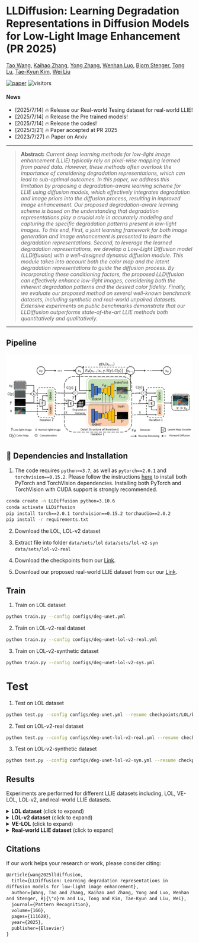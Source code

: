 
# LLDiffusion: Learning Degradation Representations in Diffusion Models for Low-Light Image Enhancement (PR 2025)

[Tao Wang](https://scholar.google.com/citations?user=TsDufoMAAAAJ&hl=en), [Kaihao Zhang](https://scholar.google.com/citations?user=eqwDXdMAAAAJ&hl=en), [Yong Zhang](https://yzhang2016.github.io/), [Wenhan Luo](https://scholar.google.com/citations?user=g20Q12MAAAAJ&hl=en), [Bjorn Stenger](https://scholar.google.com/citations?user=plhjgHUAAAAJ&hl=en), [Tong Lu](https://cs.nju.edu.cn/lutong/index.htm), [Tae-Kyun Kim](https://scholar.google.com.hk/citations?user=j2WcLecAAAAJ&hl=zh-CN), [Wei Liu](https://scholar.google.com.hk/citations?user=AjxoEpIAAAAJ&hl=zh-CN)

[![paper](https://img.shields.io/badge/arXiv-Paper-<COLOR>.svg)](https://arxiv.org/pdf/2307.14659.pdf) ![visitors](https://visitor-badge.laobi.icu/badge?page_id=TaoWangzj/LLDiffusion)


#### News
- [2025/7/14] 🔥 Release our Real-world Tesing dataset for real-world LLIE!
- [2025/7/14] 🔥 Release the Pre trained models!
- [2025/7/14] 🔥 Release the codes!
- [2025/3/21] 🔥 Paper accepted at PR 2025
- [2023/7/27] 🔥 Paper on Arxiv


<!-- This repository contains the dataset, code and pre-trained models for our paper. Please refer to our [project page](https://taowangzj.github.io/projects/LLFormer/) for a quick project overview. -->

<hr />

>**Abstract:** *Current deep learning methods for low-light image enhancement (LLIE) typically rely on pixel-wise mapping learned from paired data. However, these methods often overlook the importance of considering degradation representations, which can lead to sub-optimal outcomes. In this paper, we address this limitation by proposing a degradation-aware learning scheme for LLIE using diffusion models, which effectively integrates degradation and image priors into the diffusion process, resulting in improved image enhancement. Our proposed degradation-aware learning scheme is based on the understanding that degradation representations play a crucial role in accurately modeling and capturing the specific degradation patterns present in low-light images. To this end, First, a joint learning framework for both image generation and image enhancement is presented to learn the degradation representations. Second, to leverage the learned degradation representations, we develop a Low-Light Diffusion model (LLDiffusion) with a well-designed dynamic diffusion module. This module takes into account both the color map and the latent degradation representations to guide the diffusion process. By incorporating these conditioning factors, the proposed LLDiffusion can effectively enhance low-light images, considering both the inherent degradation patterns and the desired color fidelity. Finally, we evaluate our proposed method on several well-known benchmark datasets, including synthetic and real-world unpaired datasets. Extensive experiments on public benchmarks demonstrate that our LLDiffusion outperforms state-of-the-art LLIE methods both quantitatively and qualitatively.*

<hr />


## Pipeline
<img src="assets/network.jpg" width="800px"/>


## :wrench: Dependencies and Installation

1. The code requires `python>=3.7`, as well as `pytorch==2.0.1` and `torchvision==0.15.2`. Please follow the instructions [here](https://pytorch.org/get-started/locally/) to install both PyTorch and TorchVision dependencies. Installing both PyTorch and TorchVision with CUDA support is strongly recommended.

```bash
conda create -n LLDiffusion python=3.10.6
conda activate LLDiffusion
pip install torch==2.0.1 torchvision==0.15.2 torchaudio==2.0.2
pip install -r requirements.txt
```
2. Download the LOL, LOL-v2 dataset 

3. Extract file into folder `data/sets/lol` `data/sets/lol-v2-syn` `data/sets/lol-v2-real`

4. Download the checkpoints from our [Link](https://pan.baidu.com/s/1WH_QcFOeVS5W9f6e5mQ4HA?pwd=kfeh).

5. Download our proposed real-world LLIE dataset from our our [Link]( https://pan.baidu.com/s/1nOFRNXolUW_stLmp80m7Wg?pwd=cpg9).

## Train

1. Train on LOL dataset 
```sh
python train.py --config configs/deg-unet.yml
```

2. Train on LOL-v2-real dataset 
```sh
python train.py --config configs/deg-unet-lol-v2-real.yml
```

3. Train on LOL-v2-synthetic dataset 
```sh
python train.py --config configs/deg-unet-lol-v2-sys.yml
```

# Test

1. Test on LOL dataset 
```sh
python test.py --config configs/deg-unet.yml --resume checkpoints/LOL/best-355-23.32.pth 
```
2. Test on LOL-v2-real dataset 
```sh
python test.py --config configs/deg-unet-lol-v2-real.yml --resume checkpoints/lol-v2-real/best-5499-24.10.pth
```
3. Test on LOL-v2-synthetic dataset 
```sh
python test.py --config configs/deg-unet-lol-v2-syn.yml --resume checkpoints/lol-v2-syn/best-3999-25.99.pth
```

## Results
Experiments are performed for different LLIE datasets including, LOL, VE-LOL, LOL-v2, and real-world LLIE datasets. 

<details>
<summary><strong>LOL dataset</strong> (click to expand) </summary>

<img src = "assets/lol.jpg"> 
</details>

<details>
<summary><strong>LOL-v2 dataset</strong> (click to expand) </summary>

<img src = "assets/lol-v2.jpg"> 
<!-- <p align="center"><img src = "assets/lol-v2.jpg" width="400"></p> -->

</details>

<details>
<summary><strong>VE-LOL</strong> (click to expand) </summary>

<img src = "assets/ve-lol.jpg"> 
</details>

<details>
<summary><strong>Real-world LLIE dataset</strong> (click to expand) </summary>

<img src = "assets/real-world.jpg"> 
</details>


## Citations
If our work helps your research or work, please consider citing:

```
@article{wang2025lldiffusion,
  title={LLDiffusion: Learning degradation representations in diffusion models for low-light image enhancement},
  author={Wang, Tao and Zhang, Kaihao and Zhang, Yong and Luo, Wenhan and Stenger, Bj{\"o}rn and Lu, Tong and Kim, Tae-Kyun and Liu, Wei},
  journal={Pattern Recognition},
  volume={166},
  pages={111628},
  year={2025},
  publisher={Elsevier}
}
```
